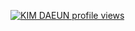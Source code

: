 [![KIM DAEUN profile views](https://u8views.com/api/v1/github/profiles/53890953/views/day-week-month-total-count.svg)](https://u8views.com/github/llqqssttyy)

